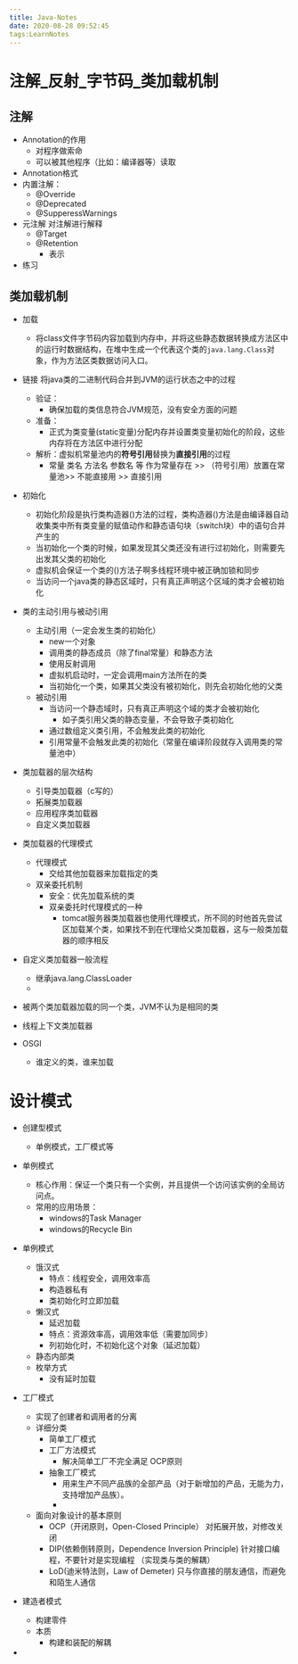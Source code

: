 ```yaml
---
title: Java-Notes
date: 2020-08-28 09:52:45
tags:LearnNotes
---
```


# 注解_反射_字节码_类加载机制  
## 注解  
- Annotation的作用
  - 对程序做索命
  - 可以被其他程序（比如：编译器等）读取
- Annotation格式
- 内置注解：
  - @Override
  - @Deprecated
  - @SupperessWarnings
- 元注解 对注解进行解释
  - @Target
  - @Retention
    - 表示
- 练习  

## 类加载机制
- 加载
  - 将class文件字节码内容加载到内存中，并将这些静态数据转换成方法区中的运行时数据结构，在堆中生成一个代表这个类的`java.lang.Class`对象，作为方法区类数据访问入口。
- 链接 将java类的二进制代码合并到JVM的运行状态之中的过程
  - 验证：
    - 确保加载的类信息符合JVM规范，没有安全方面的问题
  - 准备：
    - 正式为类变量(static变量)分配内存并设置类变量初始化的阶段，这些内存将在方法区中进行分配
  - 解析：虚拟机常量池内的**符号引用**替换为**直接引用**的过程
    - 常量 类名 方法名 参数名 等 作为常量存在  >> （符号引用）放置在常量池>> 不能直接用 >> 直接引用 
- 初始化
  - 初始化阶段是执行类构造器<clinit>()方法的过程，类构造器<clinit>()方法是由编译器自动收集类中所有类变量的赋值动作和静态语句块（switch块）中的语句合并产生的
  - 当初始化一个类的时候，如果发现其父类还没有进行过初始化，则需要先出发其父类的初始化
  - 虚拟机会保证一个类的<clinit>()方法子啊多线程环境中被正确加锁和同步
  - 当访问一个java类的静态区域时，只有真正声明这个区域的类才会被初始化
- 类的主动引用与被动引用
  - 主动引用（一定会发生类的初始化）
    - new一个对象
    - 调用类的静态成员（除了final常量）和静态方法
    - 使用反射调用
    - 虚拟机启动时，一定会调用main方法所在的类
    - 当初始化一个类，如果其父类没有被初始化，则先会初始化他的父类
  - 被动引用  
    - 当访问一个静态域时，只有真正声明这个域的类才会被初始化
      - 如子类引用父类的静态变量，不会导致子类初始化
    - 通过数组定义类引用，不会触发此类的初始化
    - 引用常量不会触发此类的初始化（常量在编译阶段就存入调用类的常量池中）

- 类加载器的层次结构
  - 引导类加载器（c写的）
  - 拓展类加载器
  - 应用程序类加载器
  - 自定义类加载器  
- 类加载器的代理模式
  - 代理模式  
    - 交给其他加载器来加载指定的类
  - 双亲委托机制
    - 安全：优先加载系统的类
    - 双亲委托时代理模式的一种
      - tomcat服务器类加载器也使用代理模式，所不同的时他首先尝试区加载某个类，如果找不到在代理给父类加载器，这与一般类加载器的顺序相反  
- 自定义类加载器一般流程
  - 继承java.lang.ClassLoader
  - 
- 被两个类加载器加载的同一个类，JVM不认为是相同的类
- 线程上下文类加载器
- OSGI
  - 谁定义的类，谁来加载

# 设计模式
- 创建型模式
  - 单例模式，工厂模式等
- 单例模式
  - 核心作用：保证一个类只有一个实例，并且提供一个访问该实例的全局访问点。
  - 常用的应用场景：
    - windows的Task Manager
    - windows的Recycle Bin

- 单例模式
  - 饿汉式
    - 特点：线程安全，调用效率高
    - 构造器私有 
    - 类初始化时立即加载
  - 懒汉式
    - 延迟加载
    - 特点：资源效率高，调用效率低（需要加同步）
    - 列初始化时，不初始化这个对象（延迟加载）
  - 静态内部类  
  - 枚举方式
    - 没有延时加载

- 工厂模式
  - 实现了创建者和调用者的分离
  - 详细分类
    - 简单工厂模式
    - 工厂方法模式
      - 解决简单工厂不完全满足 OCP原则
    - 抽象工厂模式
      - 用来生产不同产品族的全部产品（对于新增加的产品，无能为力，支持增加产品族）。
      - 
  - 面向对象设计的基本原则
    - OCP（开闭原则，Open-Closed Principle） 对拓展开放，对修改关闭
    - DIP(依赖倒转原则，Dependence Inversion Principle) 针对接口编程，不要针对是实现编程 （实现类与类的解耦）
    - LoD(迪米特法则，Law of Demeter) 只与你直接的朋友通信，而避免和陌生人通信
  
- 建造者模式
  - 构建零件
  - 本质
    - 构建和装配的解耦
- 